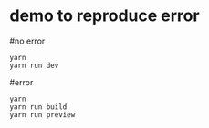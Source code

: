 # demo to reproduce error

#no error
```
yarn
yarn run dev
```


#error
```
yarn
yarn run build
yarn run preview
```
